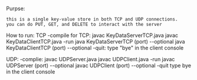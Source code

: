 

Purpse:

    this is a single key-value store in both TCP and UDP connections. 
    you can do PUT, GET, and DELETE to interact with the server

How to run:
TCP
    -compile for TCP:
        javac KeyDataServerTCP.java
        javac KeyDataClientTCP.java
    -run
        java KeyDataServerTCP (port) --optional
        java KeyDataClientTCP (port) --optional
    -quit:
        type "bye" in the client console

 UDP:
    -complie:
        javac UDPServer.java
        javac UDPClient.java
    -run 
        javac UDPServer (port) --optional
        javac UDPClient (port) --optional
    -quit
        type bye in the client console
        

